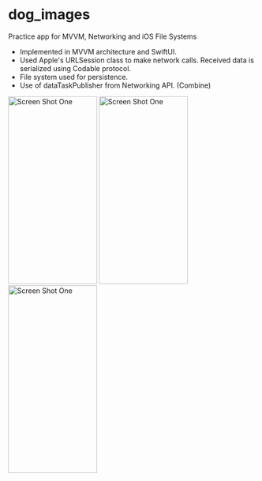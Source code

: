 # dog_images
  Practice app for MVVM, Networking and iOS File Systems


- Implemented in MVVM architecture and SwiftUI.
- Used Apple's URLSession class to make network calls. Received data is serialized using Codable protocol.
- File system used for persistence.
- Use of dataTaskPublisher from Networking API. (Combine)
 
 
 <img width="180" height="380" alt="Screen Shot One" src="https://user-images.githubusercontent.com/38868680/93141468-38749f00-f6b2-11ea-847a-216f9a53b9f0.png">
 <img width="180" height="380" alt="Screen Shot One" src="https://user-images.githubusercontent.com/38868680/87209126-d2991f00-c2de-11ea-9b6d-3d6b8dc01b6a.png">
 <img width="180" height="380" alt="Screen Shot One" src="https://user-images.githubusercontent.com/38868680/93141475-3b6f8f80-f6b2-11ea-9de6-2a12df57289c.png">


